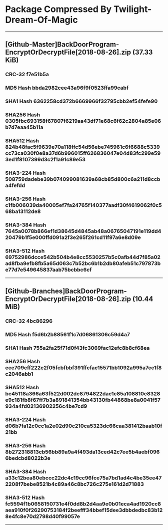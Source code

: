 # Package Compressed By Twilight-Dream-Of-Magic

-----

## [Github-Master]BackDoorProgram-EncryptOrDecryptFile[2018-08-26].zip (37.33 KiB)
### CRC-32			f7e51b5a
### MD5 Hash		bbda2982cee43a96f9f0523ffa99cabf
### SHA1 Hash		6362258cd372b6669966f32795cbb2ef54fefe90
### SHA256 Hash		0305fbc693158f67807f6219aa43df71e68c6f62c2804a85e06b7d7eaa45b11a
### SHA512 Hash		824b48fac5f9639e70a118ffc54d56ebe745961c6f6688c5339cc73ca030f0e8a37d6b996015ff626836047e04d83fc299e593ed1f8107399d3c2f1a91c89e53
### SHA3-224 Hash	508759dadebe39b074099081639a68cb85d800c6a211d8ccba4fefdd
### SHA3-256 Hash	c1fb006039da40005ef7fa24765f140377aadf30f4619062f0c568ba13112de8
### SHA3-384 Hash	7645a0078b866ef1d38645d4845ab48a06765047191e119dd420479b1f5e000ffd091a2f3e265f261cd11f97a6e8d09e
### SHA3-512 Hash	69752986dcce542b504b4e8cc5530257b5c0afb44d7f85a02ad8fba9efb8fb5a65d063c7b52bc6b1b2db80afeb51c797873be77d7e549645837aab75bcbbc6cf

-----

## [Github-Branches]BackDoorProgram-EncryptOrDecryptFile[2018-08-26].zip (10.44 MiB)
### CRC-32			4bc86296
### MD5 Hash		f5d6b2b88561f1c7d06861306c59d4a7
### SHA1 Hash		755a2fa25f71d0f43fc3069fac12efc8b8cf68ea
### SHA256 Hash		ece709eff222e2f05fcbfbbf391ffcfae15571bb1092a995a7cc1f8c2046abb1
### SHA512 Hash		be45118a366a63f522d002de8794822dae1c85a108810e8328e9c181fb8f67ff7b3a891841354bb43130fb44868be8a0041f57934a4fd02136902256c4be7cd9
### SHA3-224 Hash	d06b7fa12c0cc1a2e02d90c210ca5323dc66caa381412baab10f21bb
### SHA3-256 Hash	8b272318813cb56bb89a9a4f493da13ced42c7ee5b4aebf0966bedcbd8022b3e
### SHA3-384 Hash	a33c12bea80ebccc22dc4c19cc96fce75a7bd1ad4c4be35ee472208f7bebe8521b4c89a46c8bc726c275e161d2d71883
### SHA3-512 Hash	fc5594f1b0658150731e4f0dd8b2d4aa9e0b01eca4ad1920cc8aea910f0f26290753184f2beefff34bbef15dee3dbbdedbc83b128e4fc8e70d2798d40f99057e

-----
